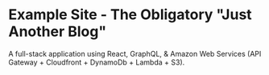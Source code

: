 # Example Site - The Obligatory "Just Another Blog"

A full-stack application using React, GraphQL, & Amazon Web Services (API Gateway + Cloudfront + DynamoDb + Lambda + S3).
